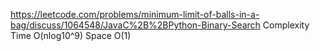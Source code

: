 https://leetcode.com/problems/minimum-limit-of-balls-in-a-bag/discuss/1064548/JavaC%2B%2BPython-Binary-Search
Complexity
Time O(nlog10^9)
Space O(1)
​
​